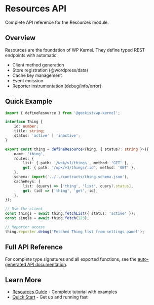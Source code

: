 # Resources API

Complete API reference for the Resources module.

## Overview

Resources are the foundation of WP Kernel. They define typed REST endpoints with automatic:

- Client method generation
- Store registration (@wordpress/data)
- Cache key management
- Event emission
- Reporter instrumentation (debug/info/error)

## Quick Example

```typescript
import { defineResource } from '@geekist/wp-kernel';

interface Thing {
	id: number;
	title: string;
	status: 'active' | 'inactive';
}

export const thing = defineResource<Thing, { status?: string }>({
	name: 'thing',
	routes: {
		list: { path: '/wpk/v1/things', method: 'GET' },
		get: { path: '/wpk/v1/things/:id', method: 'GET' },
	},
	schema: import('../../contracts/thing.schema.json'),
	cacheKeys: {
		list: (query) => ['thing', 'list', query?.status],
		get: (id) => ['thing', 'get', id],
	},
});

// Use the client
const things = await thing.fetchList({ status: 'active' });
const single = await thing.fetch(123);

// Reporter access
thing.reporter.debug('Fetched Thing list from settings panel');
```

## Full API Reference

For complete type signatures and all exported functions, see the [auto-generated API documentation](/api/generated/kernel/src/namespaces/resource/README).

## Learn More

- [Resources Guide](/guide/resources) - Complete tutorial with examples
- [Quick Start](/getting-started/quick-start) - Get up and running fast
